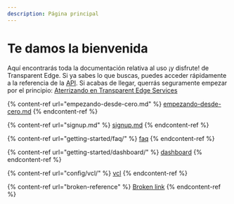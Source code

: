 ```yaml
---
description: Página principal
---
```


# Te damos la bienvenida

Aquí encontrarás toda la documentación relativa al uso ¡y disfrute! de Transparent Edge. Si ya sabes lo que buscas, puedes acceder rápidamente a la referencia de la [API](https://api.transparentcdn.com/docs). Si acabas de llegar, querrás seguramente empezar por el principio: [Aterrizando en Transparent Edge Services](empezando-desde-cero.md)



{% content-ref url="empezando-desde-cero.md" %}
[empezando-desde-cero.md](empezando-desde-cero.md)
{% endcontent-ref %}

{% content-ref url="signup.md" %}
[signup.md](signup.md)
{% endcontent-ref %}

{% content-ref url="getting-started/faq/" %}
[faq](getting-started/faq/)
{% endcontent-ref %}

{% content-ref url="getting-started/dashboard/" %}
[dashboard](getting-started/dashboard/)
{% endcontent-ref %}

{% content-ref url="config/vcl/" %}
[vcl](config/vcl/)
{% endcontent-ref %}

{% content-ref url="broken-reference" %}
[Broken link](broken-reference)
{% endcontent-ref %}

